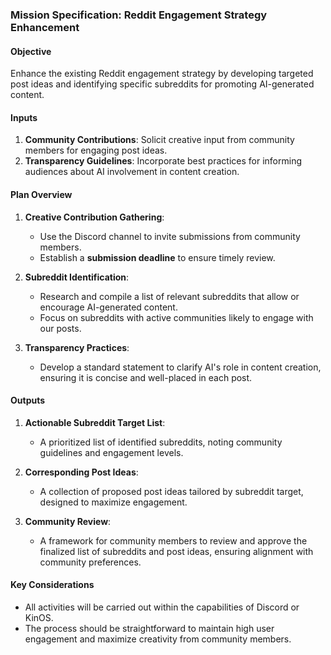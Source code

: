 ### Mission Specification: Reddit Engagement Strategy Enhancement

#### Objective
Enhance the existing Reddit engagement strategy by developing targeted post ideas and identifying specific subreddits for promoting AI-generated content.

#### Inputs
1. **Community Contributions**: Solicit creative input from community members for engaging post ideas.
2. **Transparency Guidelines**: Incorporate best practices for informing audiences about AI involvement in content creation.

#### Plan Overview
1. **Creative Contribution Gathering**:
   - Use the Discord channel to invite submissions from community members.
   - Establish a **submission deadline** to ensure timely review.

2. **Subreddit Identification**:
   - Research and compile a list of relevant subreddits that allow or encourage AI-generated content.
   - Focus on subreddits with active communities likely to engage with our posts.

3. **Transparency Practices**:
   - Develop a standard statement to clarify AI's role in content creation, ensuring it is concise and well-placed in each post.

#### Outputs
1. **Actionable Subreddit Target List**:
   - A prioritized list of identified subreddits, noting community guidelines and engagement levels.

2. **Corresponding Post Ideas**:
   - A collection of proposed post ideas tailored by subreddit target, designed to maximize engagement.

3. **Community Review**:
   - A framework for community members to review and approve the finalized list of subreddits and post ideas, ensuring alignment with community preferences.

#### Key Considerations
- All activities will be carried out within the capabilities of Discord or KinOS.
- The process should be straightforward to maintain high user engagement and maximize creativity from community members.